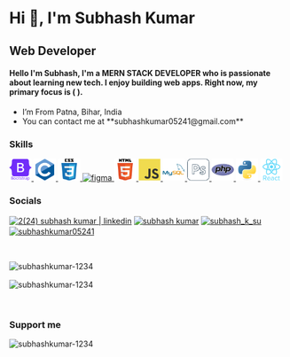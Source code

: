 <h1 align="left">Hi 👋, I'm Subhash Kumar</h1>
<h2 align="left">Web Developer</h2>
<h4 align="left">Hello I'm Subhash, I'm a MERN STACK  DEVELOPER who is passionate about learning new tech. I enjoy building web apps. Right now, my primary focus is (  ).</h4>

<ul>
<li>I’m From Patna, Bihar, India</li>
<li>You can contact me at **<a>subhashkumar05241@gmail.com</a>**</li>
</ul>


<h3 align="left">Skills</h3>
<p align="left"> <a href="https://getbootstrap.com" target="_blank" rel="noreferrer"> <img src="https://raw.githubusercontent.com/devicons/devicon/master/icons/bootstrap/bootstrap-plain-wordmark.svg" alt="bootstrap" width="40" height="40"/> </a> <a href="https://www.cprogramming.com/" target="_blank" rel="noreferrer"> <img src="https://raw.githubusercontent.com/devicons/devicon/master/icons/c/c-original.svg" alt="c" width="40" height="40"/> </a> <a href="https://www.w3schools.com/css/" target="_blank" rel="noreferrer"> <img src="https://raw.githubusercontent.com/devicons/devicon/master/icons/css3/css3-original-wordmark.svg" alt="css3" width="40" height="40"/> </a> <a href="https://www.figma.com/" target="_blank" rel="noreferrer"> <img src="https://www.vectorlogo.zone/logos/figma/figma-icon.svg" alt="figma" width="40" height="40"/> </a> <a href="https://www.w3.org/html/" target="_blank" rel="noreferrer"> <img src="https://raw.githubusercontent.com/devicons/devicon/master/icons/html5/html5-original-wordmark.svg" alt="html5" width="40" height="40"/> </a> <a href="https://developer.mozilla.org/en-US/docs/Web/JavaScript" target="_blank" rel="noreferrer"> <img src="https://raw.githubusercontent.com/devicons/devicon/master/icons/javascript/javascript-original.svg" alt="javascript" width="40" height="40"/> </a> <a href="https://www.mysql.com/" target="_blank" rel="noreferrer"> <img src="https://raw.githubusercontent.com/devicons/devicon/master/icons/mysql/mysql-original-wordmark.svg" alt="mysql" width="40" height="40"/> </a> <a href="https://www.photoshop.com/en" target="_blank" rel="noreferrer"> <img src="https://raw.githubusercontent.com/devicons/devicon/master/icons/photoshop/photoshop-line.svg" alt="photoshop" width="40" height="40"/> </a> <a href="https://www.php.net" target="_blank" rel="noreferrer"> <img src="https://raw.githubusercontent.com/devicons/devicon/master/icons/php/php-original.svg" alt="php" width="40" height="40"/> </a> <a href="https://www.python.org" target="_blank" rel="noreferrer"> <img src="https://raw.githubusercontent.com/devicons/devicon/master/icons/python/python-original.svg" alt="python" width="40" height="40"/> </a> <a href="https://reactjs.org/" target="_blank" rel="noreferrer"> <img src="https://raw.githubusercontent.com/devicons/devicon/master/icons/react/react-original-wordmark.svg" alt="react" width="40" height="40"/> </a> </p>

<h3 align="left">Socials</h3>
<p align="left">
<a href="https://linkedin.com/in/2(24) subhash kumar | linkedin" target="blank"><img align="center" src="https://raw.githubusercontent.com/rahuldkjain/github-profile-readme-generator/master/src/images/icons/Social/linked-in-alt.svg" alt="2(24) subhash kumar | linkedin" height="30" width="40" /></a>
<a href="https://fb.com/subhash kumar" target="blank"><img align="center" src="https://raw.githubusercontent.com/rahuldkjain/github-profile-readme-generator/master/src/images/icons/Social/facebook.svg" alt="subhash kumar" height="30" width="40" /></a>
<a href="https://instagram.com/subhash_k_su" target="blank"><img align="center" src="https://raw.githubusercontent.com/rahuldkjain/github-profile-readme-generator/master/src/images/icons/Social/instagram.svg" alt="subhash_k_su" height="30" width="40" /></a>
<a href="https://www.hackerrank.com/subhashkumar05241" target="blank"><img align="center" src="https://raw.githubusercontent.com/rahuldkjain/github-profile-readme-generator/master/src/images/icons/Social/hackerrank.svg" alt="subhashkumar05241" height="30" width="40" /></a>
</p><br>

<p><img align="center" src="https://github-readme-stats.vercel.app/api?username=subhashkumar-1234&show_icons=true&locale=en" alt="subhashkumar-1234" /></p>
<p><img align="center" src="https://github-readme-streak-stats.herokuapp.com/?user=subhashkumar-1234&" alt="subhashkumar-1234" /></p><br>

<h3 align="left">Support me</h3>
<p><a href="https://www.buymeacoffee.com/subhashkumar-1234"> <img align="left" src="https://cdn.buymeacoffee.com/buttons/v2/default-yellow.png" height="50" width="210" alt="subhashkumar-1234" /></a></p><br><br>
